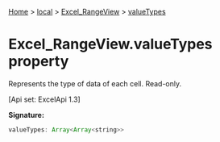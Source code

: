 [Home](./index) &gt; [local](local.md) &gt; [Excel\_RangeView](local.excel_rangeview.md) &gt; [valueTypes](local.excel_rangeview.valuetypes.md)

# Excel\_RangeView.valueTypes property

Represents the type of data of each cell. Read-only. 

 \[Api set: ExcelApi 1.3\]

**Signature:**
```javascript
valueTypes: Array<Array<string>>
```
